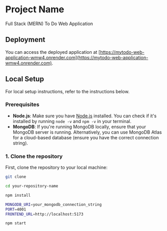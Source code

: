 # Project Name
Full Stack (MERN) To Do Web Application
## Deployment
You can access the deployed application at [https://mytodo-web-application-wmw4.onrender.com](https://mytodo-web-application-wmw4.onrender.com).

## Local Setup
For local setup instructions, refer to the instructions below.
### Prerequisites
- **Node.js**: Make sure you have [Node.js](https://nodejs.org/en/) installed. You can check if it's installed by running `node -v` and `npm -v` in your terminal.
- **MongoDB**: If you're running MongoDB locally, ensure that your MongoDB server is running. Alternatively, you can use MongoDB Atlas for a cloud-based database (ensure you have the correct connection string).

### 1. Clone the repository
First, clone the repository to your local machine:
```bash
git clone

cd your-repository-name

npm install

MONGODB_URI=your_mongodb_connection_string
PORT=4001
FRONTEND_URL=http://localhost:5173

npm start


